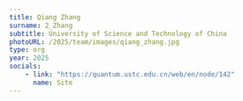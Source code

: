 ```yaml
---
title: Qiang Zhang
surname: 2_Zhang
subtitle: University of Science and Technology of China
photoURL: /2025/team/images/qiang_zhang.jpg
type: org
year: 2025
socials:
    - link: "https://quantum.ustc.edu.cn/web/en/node/142"
      name: Site
---
```


